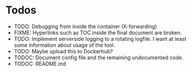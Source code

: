 # Todos

- TODO: Debugging from inside the container (X-forwarding)
- FIXME: Hyperlinks such as TOC inside the final document are broken.
- TODO: Implement serverside logging to a rotating logfile.
        I want at least some information about usage of the tool.
- TODO: Maybe upload this to Dockerhub?
- TODOC: Document config file and the remaining undocumented code.
- TODOC: README.md